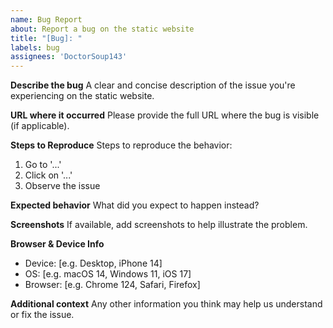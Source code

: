 ```yaml
---
name: Bug Report
about: Report a bug on the static website
title: "[Bug]: "
labels: bug
assignees: 'DoctorSoup143'
---
```


**Describe the bug**
A clear and concise description of the issue you're experiencing on the static website.

**URL where it occurred**
Please provide the full URL where the bug is visible (if applicable).

**Steps to Reproduce**
Steps to reproduce the behavior:
1. Go to '...'
2. Click on '...'
3. Observe the issue

**Expected behavior**
What did you expect to happen instead?

**Screenshots**
If available, add screenshots to help illustrate the problem.

**Browser & Device Info**
- Device: [e.g. Desktop, iPhone 14]
- OS: [e.g. macOS 14, Windows 11, iOS 17]
- Browser: [e.g. Chrome 124, Safari, Firefox]

**Additional context**
Any other information you think may help us understand or fix the issue.
